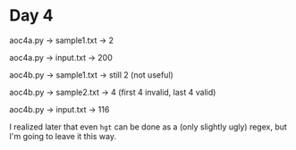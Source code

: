 # Day 4

aoc4a.py -> sample1.txt -> 2

aoc4a.py -> input.txt -> 200

aoc4b.py -> sample1.txt -> still 2 (not useful)

aoc4b.py -> sample2.txt -> 4 (first 4 invalid, last 4 valid)

aoc4b.py -> input.txt -> 116

I realized later that even `hgt` can be done as a (only slightly ugly) regex,
but I'm going to leave it this way.

